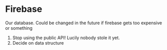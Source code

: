 # Firebase

Our database. Could be changed in the future if firebase gets too expensive or something

1. Stop using the public API! Lucily nobody stole it yet.
2. Decide on data structure
